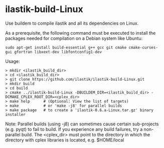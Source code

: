 ilastik-build-Linux
===================

Use buildem to compile ilastik and all its dependencies on Linux. 

As a prerequisite, the following command must be executed to install the packages needed for compilation on a Debian system like Ubuntu:
```
sudo apt-get install build-essential g++ gcc git cmake cmake-curses-gui gfortran libxext-dev libfontconfig1-dev
```


Usage:

```
> mkdir <ilastik_build_dir>
> cd <ilastik_build_dir>
> git clone https://github.com/ilastik/ilastik-build-Linux.git
> mkdir build
> cd build
> cmake ../ilastik-build-Linux -DBUILDEM_DIR=<ilastik_build_dir> -DCMAKE_CPLEX_ROOT_DIR=<cplex_dir>
> make help      # (Optional: View the list of targets)
> make           # or 'make -j8' for parallel builds
> make package   # to create a 'ilastik-0.6.a-Linux.tar.gz' binary installer
```

Note: Parallel builds (using -j8) can sometimes cause certain sub-projects (e.g. pyqt) to fail to build.  If you experience any build failures, try a non-parallel build.
The <cplex_dir> must point to the directory in which the directory with cplex libraries is located, e.g. $HOME/local
